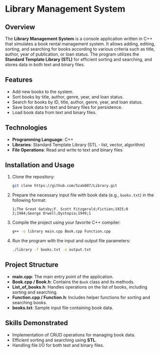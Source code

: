 # Library Management System

## Overview

The **Library Management System** is a console application written in C++ that simulates a book rental management system. It allows adding, editing, sorting, and searching for books according to various criteria such as title, author, year of publication, or loan status. The program utilizes the **Standard Template Library (STL)** for efficient sorting and searching, and stores data in both text and binary files.

## Features

- Add new books to the system.
- Sort books by title, author, genre, year, and loan status.
- Search for books by ID, title, author, genre, year, and loan status.
- Save book data to text and binary files for persistence.
- Load book data from text and binary files.

## Technologies

- **Programming Language**: C++
- **Libraries**: Standard Template Library (STL - list, vector, algorithm)
- **File Operations**: Read and write to text and binary files

## Installation and Usage

1. Clone the repository:
   ```bash
   git clone https://github.com/Szak007/Library.git
   ```
2. Prepare the necessary input file with book data (e.g., `books.txt`) in the following format:
   ```text
   1;The Great Gatsby;F. Scott Fitzgerald;Fiction;1925;0
   2;1984;George Orwell;Dystopia;1949;1
   ```
3. Compile the project using your favorite C++ compiler:

   ```bash
   g++ -o library main.cpp Book.cpp Function.cpp
   ```

4. Run the program with the input and output file parameters:
   ```bash
   ./library -f books.txt -o output.txt
   ```

## Project Structure

- **main.cpp**: The main entry point of the application.
- **Book.cpp / Book.h**: Contains the `Book` class and its methods.
- **List_of_books.h**: Handles operations on the list of books, including sorting and searching.
- **Function.cpp / Function.h**: Includes helper functions for sorting and searching books.
- **books.txt**: Sample input file containing book data.

## Skills Demonstrated

- Implementation of CRUD operations for managing book data.
- Efficient sorting and searching using **STL**.
- Handling file I/O for both text and binary files.

